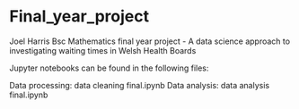 # Final_year_project
Joel Harris Bsc Mathematics final year project - A data science approach to investigating waiting times in Welsh Health Boards 

Jupyter notebooks can be found in the following files:

Data processing: data cleaning final.ipynb
Data analysis: data analysis final.ipynb
